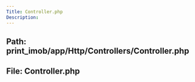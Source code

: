 ```yaml
---
Title: Controller.php
Description:
---
```


## Path: print_imob/app/Http/Controllers/Controller.php
## File: Controller.php
